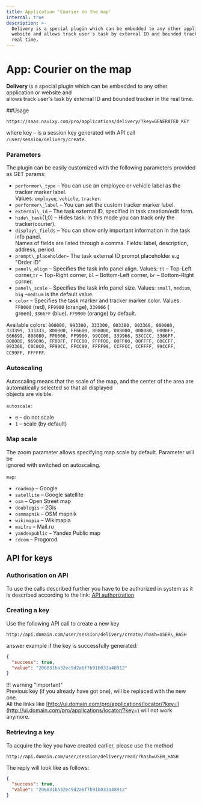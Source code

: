 ```yaml
---
title: Application 'Courier on the map'
internal: true
description: >-
  Delivery is a special plugin which can be embedded to any other application or
  website and allows track user's task by external ID and bounded tracker in the
  real time.
---
```


# App: Courier on the map

**Delivery** is a special plugin which can be embedded to any other application or website and\
allows track user's task by external ID and bounded tracker in the real time.

\##Usage

```
https://saas.navixy.com/pro/applications/delivery/?key=GENERATED_KEY
```

where key – is a session key generated with API call `/user/session/delivery/create`.

### Parameters

The plugin can be easily customized with the following parameters provided as GET params:

* `performer\_type` – You can use an employee or vehicle label as the tracker marker label.\
  Values: `employee`, `vehicle`, `tracker`.
* `performer\_label` – You can set the custom tracker marker label.
* `external\_id` – The task external ID, specified in task creation/edit form.
* `hide\_task`(1,0) – Hides task. In this mode you can track only the tracker(courier).
* `display\_fields` – You can show only important information in the task info panel.\
  Names of fields are listed through a comma. Fields: label, description, address, period.
* `prompt\_placeholder`– The task external ID prompt placeholder e.g "Order ID"
* `panel\_align` – Specifies the task info panel align. Values: `tl` – Top-Left corner,`tr` – Top-Right corner, `bl` – Bottom-Left corner, `br` – Bottom-Right corner.
* `panel\_scale` – Specifies the task info panel size. Values: `small`, `medium`, `big` –`medium` is the default value.
* `color` – Specifies the task marker and tracker marker color. Values: `FF0000` (red), `FF9900` (orange), `339966` (\
  green), `3366FF` (blue). `FF9900` (orange) by default.

Available colors: `000000, 993300, 333300, 003300, 003366, 000080, 333399, 333333, 800000, FF6600, 808000, 008000, 008080, 0000FF, 666699, 808080, FF0000, FF9900, 99CC00, 339966, 33CCCC, 3366FF, 800080, 969696, FF00FF, FFCC00, FFFF00, 00FF00, 00FFFF, 00CCFF, 993366, C0C0C0, FF99CC, FFCC99, FFFF99, CCFFCC, CCFFFF, 99CCFF, CC99FF, FFFFFF`.

### Autoscaling

Autoscaling means that the scale of the map, and the center of the area are automatically selected so that all displayed\
objects are visible.

`autoscale`:

* `0` – do not scale
* `1` – scale (by default)

### Map scale

The zoom parameter allows specifying map scale by default. Parameter will be\
ignored with switched on autoscaling.

`map`:

* `roadmap` – Google
* `satellite` – Google satellite
* `osm` – Open Street map
* `doublegis` – 2Gis
* `osmmapnik` – OSM mapnik
* `wikimapia` – Wikimapia
* `mailru` – Mail.ru
* `yandexpublic` – Yandex Public map
* `cdcom` – Progorod

## API for keys

### Authorisation on API

To use the calls described further you have to be authorized in system as it\
is described according to the link: [API authorization](../../introduction/#authorization-and-access-levels)

### Creating a key

Use the following API call to create a new key

```
http://api.domain.com/user/session/delivery/create/?hash=USER\_HASH
```

answer example if the key is successfully generated:

```json
{
  "success": true,
  "value": "206831ba32ec9d2a6f7b91b033a48912"
}
```

!!! warning "Important"\
Previous key (if you already have got one), will be replaced with the new one.\
All the links like [http://ui.domain.com/pro/applications/locator/?key=](http://ui.domain.com/pro/applications/locator/?key=) will not work anymore.

### Retrieving a key

To acquire the key you have created earlier, please use the method

```
http://api.domain.com/user/session/delivery/read/?hash=USER_HASH
```

The reply will look like as follows:

```json
{
  "success": true,
  "value": "206831ba32ec9d2a6f7b91b033a48912"
}
```
